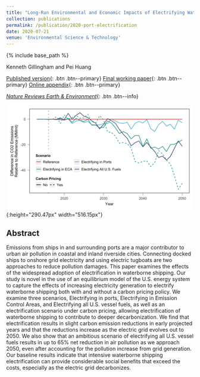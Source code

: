 ```yaml
---
title: "Long-Run Environmental and Economic Impacts of Electrifying Waterborne Shipping in the United States"
collection: publications
permalink: /publication/2020-port-electrification
date: 2020-07-21
venue: 'Environmental Science & Technology'
---
```

{% include base_path %}

Kenneth Gillingham and Pei Huang

[Published version](https://pubs.acs.org/doi/full/10.1021/acs.est.0c03298){: .btn .btn--primary} [Final working paper](/files/2020_EST_PE_Main.pdf){: .btn .btn--primary} [Online appendix](/files/2020_EST_PE_SI.pdf){: .btn .btn--primary}

[*Nature Reviews Earth & Environment*](https://www.nature.com/articles/s43017-020-0090-6){: .btn .btn--info}

![Effect of port electrification on CO2 emissions](/images/paper-2020-port-electrification.png "Effect of port electrification on CO2 emissions"){:height="290.47px" width="516.15px"}

## Abstract

Emissions from ships in and surrounding ports are a major contributor to urban air pollution in coastal and inland riverside cities. Connecting docked ships to onshore grid electricity and using electric tugboats are two approaches to reduce pollution damages. This paper examines the effects of the widespread adoption of electrification in waterborne shipping. Our study is novel in the use of an equilibrium model of the U.S. energy system to capture the effects of increasing electricity generation to electrify waterborne shipping both with and without a carbon pricing policy. We examine three scenarios, Electrifying in ports, Electrifying in Emission Control Areas, and Electrifying all U.S. vessel fuels, as well as an electrification scenario under carbon pricing, allowing electrification of waterborne shipping to contribute to deeper decarbonization. We find that electrification results in slight carbon emission reductions in early projected years and that the reductions increase as the electric grid evolves out to 2050. We also show that an ambitious scenario of electrifying all U.S. vessel fuels results in up to 65% net reduction in air pollution as we approach 2050, even after accounting for the pollution increase from grid generation. Our baseline results indicate that intensive waterborne shipping electrification can provide considerable social benefits that exceed the costs, especially as the electric grid decarbonizes.
